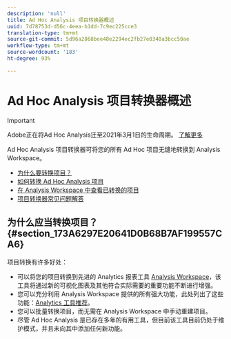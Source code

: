 ```yaml
---
description: 'null'
title: Ad Hoc Analysis 项目转换器概述
uuid: 7d78753d-d56c-4eea-b1dd-7c9ec225cce3
translation-type: tm+mt
source-git-commit: 5d96a2868bee48e2294ec2fb27e0340a3bcc50ae
workflow-type: tm+mt
source-wordcount: '183'
ht-degree: 93%

---
```



# Ad Hoc Analysis 项目转换器概述

>[!IMPORTANT]
>
>Adobe正在将Ad Hoc Analysis迁至2021年3月1日的生命周期。 [了解更多](https://adobe.ly/discoverworkspace)

Ad Hoc Analysis 项目转换器可将您的所有 Ad Hoc 项目无缝地转换到 Analysis Workspace。

* [为什么要转换项目？](/help/analyze/ad-hoc-analysis/c-aha-project-converter/aha2aw-overview.md#section_173A6297E20641D0B68B7AF199557CA6)
* [如何转换 Ad Hoc Analysis 项目](/help/analyze/ad-hoc-analysis/c-aha-project-converter/aha2aw-workflow.md#topic_5A55F73488704C5D8E42CDD04B5984DE)
* [在 Analysis Workspace 中查看已转换的项目](/help/analyze/ad-hoc-analysis/c-aha-project-converter/view-projects-workspace.md)
* [项目转换器常见问题解答](/help/analyze/ad-hoc-analysis/c-aha-project-converter/aha2aw-converter-faq.md#topic_8231595303AD403E9322645A63632D57)

## 为什么应当转换项目？{#section_173A6297E20641D0B68B7AF199557CA6}

项目转换有许多好处：

* 可以将您的项目转换到先进的 Analytics 报表工具 [Analysis Workspace](https://docs.adobe.com/content/help/zh-Hans/analytics/analyze/analysis-workspace/home.html)，该工具将通过新的可视化图表及其他符合实际需要的重要功能不断进行增强。
* 您可以充分利用 Analysis Workspace 提供的所有强大功能，此处列出了这些功能：[Analytics 工具推荐](https://docs.adobe.com/content/help/zh-Hans/analytics/admin/admin-overview/which-analytics-tool.html)。
* 您可以批量转换项目，而无需在 Analysis Workspace 中手动重建项目。
* 尽管 Ad Hoc Analysis 是已存在多年的有用工具，但目前该工具目前仍处于维护模式，并且未向其中添加任何新功能。


